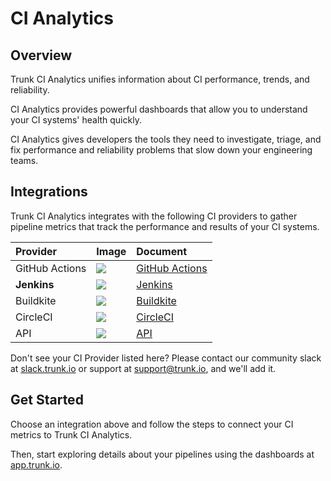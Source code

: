# CI Analytics

## Overview

Trunk CI Analytics unifies information about CI performance, trends, and reliability.

CI Analytics provides powerful dashboards that allow you to understand your CI systems' health quickly.

CI Analytics gives developers the tools they need to investigate, triage, and fix performance and reliability problems that slow down your engineering teams.

## Integrations

Trunk CI Analytics integrates with the following CI providers to gather pipeline metrics that track the performance and results of your CI systems.

| Provider       | Image                                                                                                                                                                                                                                                                                                                             | Document                                  |
| :------------- | :-------------------------------------------------------------------------------------------------------------------------------------------------------------------------------------------------------------------------------------------------------------------------------------------------------------------------------- | :---------------------------------------- |
| GitHub Actions | ![ ](https://www.gitbook.com/cdn-cgi/image/width=371,dpr=2,format=auto/https%3A%2F%2F682515401-files.gitbook.io%2F~%2Ffiles%2Fv0%2Fb%2Fgitbook-x-prod.appspot.com%2Fo%2Fspaces%252F61Ep9MrYBkJa0Yq3zS1s%252Fuploads%252FVZAiZv7fhDTNag9J1of4%252FGroup%25201274.png%3Falt%3Dmedia%26token%3D80a1751c-0249-46e9-a3ab-b76a8a4d91c3) | [GitHub Actions](setup/github-actions.md) |
| **Jenkins**    | ![ ](https://www.gitbook.com/cdn-cgi/image/width=371,dpr=2,format=auto/https%3A%2F%2F682515401-files.gitbook.io%2F~%2Ffiles%2Fv0%2Fb%2Fgitbook-x-prod.appspot.com%2Fo%2Fspaces%252F61Ep9MrYBkJa0Yq3zS1s%252Fuploads%252FiYMlOoLjmlbFqCznZD5G%252FGroup%25201273.png%3Falt%3Dmedia%26token%3D1c0eb3e0-5102-4048-8fe2-a0120c05b8bc) | [Jenkins](setup/jenkins.md)               |
| Buildkite      | ![ ](https://www.gitbook.com/cdn-cgi/image/width=371,dpr=2,format=auto/https%3A%2F%2F682515401-files.gitbook.io%2F~%2Ffiles%2Fv0%2Fb%2Fgitbook-x-prod.appspot.com%2Fo%2Fspaces%252F61Ep9MrYBkJa0Yq3zS1s%252Fuploads%252FId74UGIVzmgndS1igWlk%252FGroup%25201276.png%3Falt%3Dmedia%26token%3D9370a4dc-d815-467d-9763-f017ce999310) | [Buildkite](setup/api.md)                 |
| CircleCI       | ![ ](https://www.gitbook.com/cdn-cgi/image/width=371,dpr=2,format=auto/https%3A%2F%2F682515401-files.gitbook.io%2F~%2Ffiles%2Fv0%2Fb%2Fgitbook-x-prod.appspot.com%2Fo%2Fspaces%252F61Ep9MrYBkJa0Yq3zS1s%252Fuploads%252Fyxn0XCmya0qCONiNsHqJ%252FGroup%25201275.png%3Falt%3Dmedia%26token%3D6dcd22e7-faf6-4261-81e7-65c56bf42dd5) | [CircleCI](setup/api.md)                  |
| API            | ![ ](https://www.gitbook.com/cdn-cgi/image/width=371,dpr=2,format=auto/https%3A%2F%2F682515401-files.gitbook.io%2F~%2Ffiles%2Fv0%2Fb%2Fgitbook-x-prod.appspot.com%2Fo%2Fspaces%252F61Ep9MrYBkJa0Yq3zS1s%252Fuploads%252FrV1xn3QkZjC7MrnHFVed%252FGroup%25201277.png%3Falt%3Dmedia%26token%3D88c8a992-65da-4be3-80af-ea4e127fb3be) | [API](setup/api.md)                       |

Don't see your CI Provider listed here? Please contact our community slack at [slack.trunk.io](https://slack.trunk.io) or support at [support@trunk.io](mailto:support@trunk.io), and we'll add it.

## Get Started

Choose an integration above and follow the steps to connect your CI metrics to Trunk CI Analytics.

Then, start exploring details about your pipelines using the dashboards at [app.trunk.io](https://app.trunk.io).
